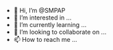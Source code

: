 - 👋 Hi, I’m @SMPAP
- 👀 I’m interested in ...
- 🌱 I’m currently learning ...
- 💞️ I’m looking to collaborate on ...
- 📫 How to reach me ...

<!---
SMPAP/SMPAP is a ✨ special ✨ repository because its `README.md` (this file) appears on your GitHub profile.
You can click the Preview link to take a look at your changes.
--->
